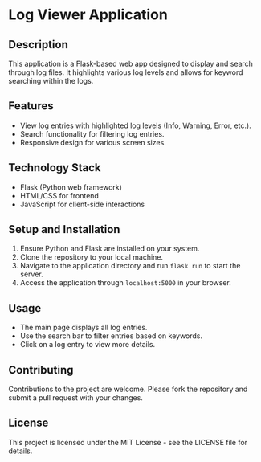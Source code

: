 # Log Viewer Application

## Description
This application is a Flask-based web app designed to display and search through log files. It highlights various log levels and allows for keyword searching within the logs.

## Features
- View log entries with highlighted log levels (Info, Warning, Error, etc.).
- Search functionality for filtering log entries.
- Responsive design for various screen sizes.

## Technology Stack
- Flask (Python web framework)
- HTML/CSS for frontend
- JavaScript for client-side interactions

## Setup and Installation
1. Ensure Python and Flask are installed on your system.
2. Clone the repository to your local machine.
3. Navigate to the application directory and run `flask run` to start the server.
4. Access the application through `localhost:5000` in your browser.

## Usage
- The main page displays all log entries.
- Use the search bar to filter entries based on keywords.
- Click on a log entry to view more details.

## Contributing
Contributions to the project are welcome. Please fork the repository and submit a pull request with your changes.

## License
This project is licensed under the MIT License - see the LICENSE file for details.
